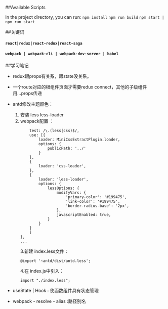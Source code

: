 ##Available Scripts

In the project directory, you can run:
`npm install`
`npm run build`
`npm start | npm run start`

##关键词

#### `react|redux|react-redux|react-saga`
#### `webpack | webpack-cli | webpack-dev-server | babel`

##学习笔记
+ redux跟props有关系，跟state没关系。
+ 一个route对应的根组件页面才需要redux connect，其他的子级组件用...props传递
+ antd修改主题颜色：
    1. 安装 less less-loader
    2. webpack配置 ：
        ```rules: [{
            test: /\.(less|css)$/,
            use: [{
                loader: MiniCssExtractPlugin.loader,
                options: {
                    publicPath: '../'
                }
            },
            {
                loader: 'css-loader',
            },
            {
                loader: 'less-loader',
                options: {
                    lessOptions: {
                        modifyVars: {
                            'primary-color': '#199475',
                            'link-color': '#199475',
                            'border-radius-base': '2px',
                        },
                        javascriptEnabled: true,
                    }
                }
            }
            ]
        }, 
        ...
        ```
        3.新建 index.less文件：
        ```
        @import '~antd/dist/antd.less';
        ```
        4.在 index.js中引入：
        ```
        import "./index.less";
        ```

+ useState | Hook : 使函数组件具有状态管理
+ webpack - resolve - alias :路径别名

        




